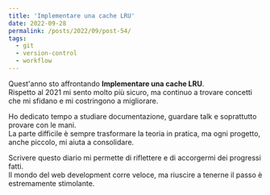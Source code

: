 ```yaml
---
title: 'Implementare una cache LRU'
date: 2022-09-28
permalink: /posts/2022/09/post-54/
tags:
  - git
  - version-control
  - workflow
---
```


Quest'anno sto affrontando **Implementare una cache LRU**.  
Rispetto al 2021 mi sento molto più sicuro, ma continuo a trovare concetti che mi sfidano e mi costringono a migliorare.

Ho dedicato tempo a studiare documentazione, guardare talk e soprattutto provare con le mani.  
La parte difficile è sempre trasformare la teoria in pratica, ma ogni progetto, anche piccolo, mi aiuta a consolidare.

Scrivere questo diario mi permette di riflettere e di accorgermi dei progressi fatti.  
Il mondo del web development corre veloce, ma riuscire a tenerne il passo è estremamente stimolante.

